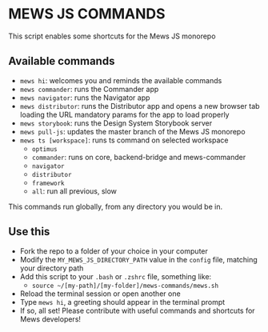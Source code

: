 # MEWS JS COMMANDS

This script enables some shortcuts for the Mews JS monorepo

## Available commands

- `mews hi`: welcomes you and reminds the available commands
- `mews commander`: runs the Commander app
- `mews navigator`: runs the Navigator app
- `mews distributor`: runs the Distributor app and opens a new browser tab loading the URL mandatory params for the app to load properly
- `mews storybook`: runs the Design System Storybook server
- `mews pull-js`: updates the master branch of the Mews JS monorepo
- `mews ts [workspace]`: runs ts command on selected workspace
  - `optimus`
  - `commander`: runs on core, backend-bridge and mews-commander
  - `navigator`
  - `distributor`
  - `framework`
  - `all`: run all previous, slow

This commands run globally, from any directory you would be in.

## Use this

- Fork the repo to a folder of your choice in your computer
- Modify the `MY_MEWS_JS_DIRECTORY_PATH` value in the `config` file, matching your directory path
- Add this script to your `.bash` or `.zshrc` file, something like:
  - `source ~/[my-path]/[my-folder]/mews-commands/mews.sh`
- Reload the terminal session or open another one
- Type `mews hi`, a greeting should appear in the terminal prompt
- If so, all set! Please contribute with useful commands and shortcuts for Mews developers!
